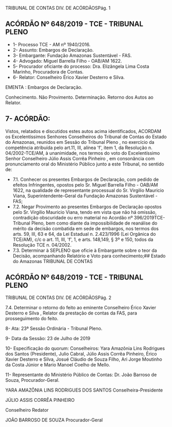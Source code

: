 TRIBUNAL DE CONTAS DIV. DE ACÓRDÃOSPág. 1

## ACÓRDÃO Nº 648/2019 - TCE - TRIBUNAL PLENO

- 1- Processo TCE - AM nº 1940/2016.
- 2- Assunto: Embargos de Declaração.
- 3- Embargante: Fundação Amazonas Sustentável - FAS.
- 4- Advogado: Miguel Barrella Filho - OAB/AM 1622.
- 5- Procurador oficiante do processo: Dra. Elizângela Lima Costa Marinho, Procuradora de Contas.
- 6- Relator: Conselheiro Érico Xavier Desterro e Silva.

EMENTA : Embargos de Declaração.

Conhecimento. Não Provimento. Determinação. Retorno dos Autos ao Relator.

## 7- ACÓRDÃO:

Vistos, relatados e discutidos estes autos acima identificados, ACORDAM os Excelentíssimos Senhores Conselheiros do Tribunal de Contas do Estado do Amazonas, reunidos em Sessão do Tribunal Pleno , no exercício da competência atribuída pelo art.11, III,  alínea 'f', item 1, da Resolução n. 04/2002-TCE/AM, à unanimidade, nos termos do voto do Excelentíssimo Senhor Conselheiro Júlio Assis Corrêa Pinheiro , em consonância com pronunciamento oral do Ministério Público junto a este Tribunal, no sentido de:

- 7.1. Conhecer os  presentes  Embargos  de  Declaração,  com  pedido  de efeitos Infringentes, opostos pelo Sr. Miguel Barrella Filho - OAB/AM 1622,  na  qualidade  de  representante  processual  do Sr. Virgilio Mauricio  Viana, Superintendente-Geral  da  Fundação  Amazonas Sustentável - FAS;
- 7.2. Negar Provimento ao presentes Embargos de Declaração opostos pelo Sr. Virgilio Mauricio Viana, tendo em vista que não há omissão, contradição  obscuridade  ou  erro  material  no  Acordão  nº  396/2019TCE-Tribunal Pleno, bem como diante da impossibilidade de reanálise do mérito da decisão combatida em sede de embargos, nos termos dos arts. 59, III, 63 e 64, da Lei Estadual n. 2.423/1996 (Lei Orgânica do TCE/AM), c/c o art. 11, III, 'f', 1, e arts. 148,149, § 3º e 150, todos da Resolução TCE n. 04/2002.
- 7.3. Determinar à SEPLENO que  oficie  à  Embargante  sobre  o  teor  da Decisão, acompanhando Relatório e Voto para conhecimento;## Estado do Amazonas TRIBUNAL DE CONTAS

## ACÓRDÃO Nº 648/2019 - TCE - TRIBUNAL PLENO

TRIBUNAL DE CONTAS DIV. DE ACÓRDÃOSPág. 2

7.4. Determinar o retorno do feito ao eminente Conselheiro Érico Xavier Desterro  e  Silva ,  Relator  da  prestação  de  contas  da  FAS,  para prosseguimento do feito.

8- Ata: 23ª Sessão Ordinária - Tribunal Pleno.

9- Data da Sessão: 23 de Julho de 2019

10-  Especificação do quorum: Conselheiros: Yara Amazônia Lins Rodrigues dos Santos (Presidente), Julio Cabral, Júlio Assis Corrêa Pinheiro, Érico Xavier  Desterro e Silva, Josué  Cláudio  de  Souza  Filho,  Ari  Jorge  Moutinho  da  Costa  Júnior  e  Mario  Manoel Coelho de Mello.

11-  Representante  do  Ministério  Público  de  Contas: Dr. João  Barroso  de  Souza, Procurador-Geral.

YARA AMAZÔNIA LINS RODRIGUES DOS SANTOS Conselheira-Presidente

JÚLIO ASSIS CORRÊA PINHEIRO

Conselheiro Redator

JOÃO BARROSO DE SOUZA Procurador-Geral